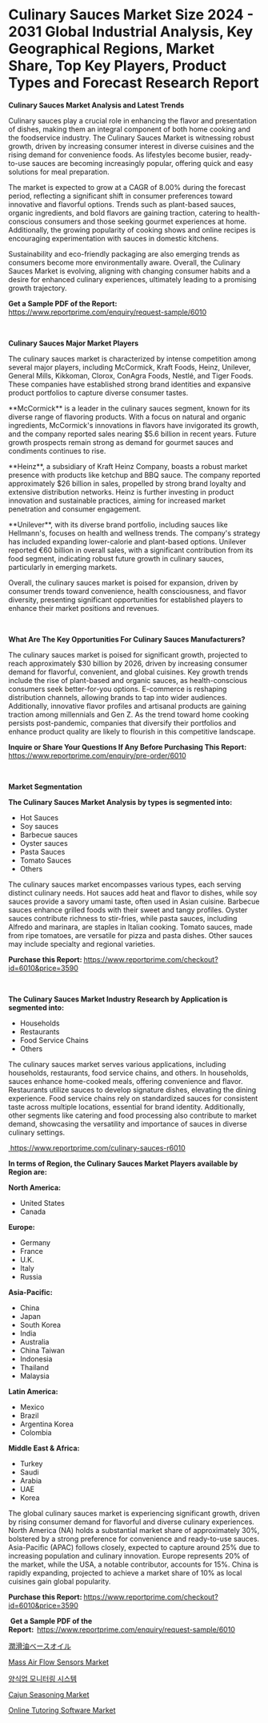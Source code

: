 <p><h1>Culinary Sauces Market Size 2024 - 2031 Global Industrial Analysis, Key Geographical Regions, Market Share, Top Key Players, Product Types and Forecast Research Report</h1></p><p><strong>Culinary Sauces Market Analysis and Latest Trends</strong></p>
<p><p>Culinary sauces play a crucial role in enhancing the flavor and presentation of dishes, making them an integral component of both home cooking and the foodservice industry. The Culinary Sauces Market is witnessing robust growth, driven by increasing consumer interest in diverse cuisines and the rising demand for convenience foods. As lifestyles become busier, ready-to-use sauces are becoming increasingly popular, offering quick and easy solutions for meal preparation.</p><p>The market is expected to grow at a CAGR of 8.00% during the forecast period, reflecting a significant shift in consumer preferences toward innovative and flavorful options. Trends such as plant-based sauces, organic ingredients, and bold flavors are gaining traction, catering to health-conscious consumers and those seeking gourmet experiences at home. Additionally, the growing popularity of cooking shows and online recipes is encouraging experimentation with sauces in domestic kitchens.</p><p>Sustainability and eco-friendly packaging are also emerging trends as consumers become more environmentally aware. Overall, the Culinary Sauces Market is evolving, aligning with changing consumer habits and a desire for enhanced culinary experiences, ultimately leading to a promising growth trajectory.</p></p>
<p><strong>Get a Sample PDF of the Report:&nbsp;</strong> <a href="https://www.reportprime.com/enquiry/request-sample/6010">https://www.reportprime.com/enquiry/request-sample/6010</a></p>
<p>&nbsp;</p>
<p><strong>Culinary Sauces Major Market Players</strong></p>
<p><p>The culinary sauces market is characterized by intense competition among several major players, including McCormick, Kraft Foods, Heinz, Unilever, General Mills, Kikkoman, Clorox, ConAgra Foods, Nestlé, and Tiger Foods. These companies have established strong brand identities and expansive product portfolios to capture diverse consumer tastes.</p><p>**McCormick** is a leader in the culinary sauces segment, known for its diverse range of flavoring products. With a focus on natural and organic ingredients, McCormick's innovations in flavors have invigorated its growth, and the company reported sales nearing $5.6 billion in recent years. Future growth prospects remain strong as demand for gourmet sauces and condiments continues to rise.</p><p>**Heinz**, a subsidiary of Kraft Heinz Company, boasts a robust market presence with products like ketchup and BBQ sauce. The company reported approximately $26 billion in sales, propelled by strong brand loyalty and extensive distribution networks. Heinz is further investing in product innovation and sustainable practices, aiming for increased market penetration and consumer engagement.</p><p>**Unilever**, with its diverse brand portfolio, including sauces like Hellmann's, focuses on health and wellness trends. The company's strategy has included expanding lower-calorie and plant-based options. Unilever reported €60 billion in overall sales, with a significant contribution from its food segment, indicating robust future growth in culinary sauces, particularly in emerging markets.</p><p>Overall, the culinary sauces market is poised for expansion, driven by consumer trends toward convenience, health consciousness, and flavor diversity, presenting significant opportunities for established players to enhance their market positions and revenues.</p></p>
<p>&nbsp;</p>
<p><strong>What Are The Key Opportunities For Culinary Sauces Manufacturers?</strong></p>
<p><p>The culinary sauces market is poised for significant growth, projected to reach approximately $30 billion by 2026, driven by increasing consumer demand for flavorful, convenient, and global cuisines. Key growth trends include the rise of plant-based and organic sauces, as health-conscious consumers seek better-for-you options. E-commerce is reshaping distribution channels, allowing brands to tap into wider audiences. Additionally, innovative flavor profiles and artisanal products are gaining traction among millennials and Gen Z. As the trend toward home cooking persists post-pandemic, companies that diversify their portfolios and enhance product quality are likely to flourish in this competitive landscape.</p></p>
<p><strong>Inquire or Share Your Questions If Any Before Purchasing This Report:</strong> <a href="https://www.reportprime.com/enquiry/pre-order/6010">https://www.reportprime.com/enquiry/pre-order/6010</a></p>
<p>&nbsp;</p>
<p><strong>Market Segmentation</strong></p>
<p><strong>The Culinary Sauces Market Analysis by types is segmented into:</strong></p>
<p><ul><li>Hot Sauces</li><li>Soy sauces</li><li>Barbecue sauces</li><li>Oyster sauces</li><li>Pasta Sauces</li><li>Tomato Sauces</li><li>Others</li></ul></p>
<p><p>The culinary sauces market encompasses various types, each serving distinct culinary needs. Hot sauces add heat and flavor to dishes, while soy sauces provide a savory umami taste, often used in Asian cuisine. Barbecue sauces enhance grilled foods with their sweet and tangy profiles. Oyster sauces contribute richness to stir-fries, while pasta sauces, including Alfredo and marinara, are staples in Italian cooking. Tomato sauces, made from ripe tomatoes, are versatile for pizza and pasta dishes. Other sauces may include specialty and regional varieties.</p></p>
<p><strong>Purchase this Report:&nbsp;</strong><a href="https://www.reportprime.com/checkout?id=6010&price=3590">https://www.reportprime.com/checkout?id=6010&price=3590</a></p>
<p>&nbsp;</p>
<p><strong>The Culinary Sauces Market Industry Research by Application is segmented into:</strong></p>
<p><ul><li>Households</li><li>Restaurants</li><li>Food Service Chains</li><li>Others</li></ul></p>
<p><p>The culinary sauces market serves various applications, including households, restaurants, food service chains, and others. In households, sauces enhance home-cooked meals, offering convenience and flavor. Restaurants utilize sauces to develop signature dishes, elevating the dining experience. Food service chains rely on standardized sauces for consistent taste across multiple locations, essential for brand identity. Additionally, other segments like catering and food processing also contribute to market demand, showcasing the versatility and importance of sauces in diverse culinary settings.</p></p>
<p><a href="https://www.reportprime.com/culinary-sauces-r6010">&nbsp;https://www.reportprime.com/culinary-sauces-r6010</a></p>
<p><strong>In terms of Region, the Culinary Sauces Market Players available by Region are:</strong></p>
<p>
    <p> <strong> North America: </strong>
        <ul>
            <li>United States</li>
            <li>Canada</li>
        </ul>
        </p> 
    <p> <strong> Europe: </strong>
        <ul>
            <li>Germany</li>
            <li>France</li>
            <li>U.K.</li>
            <li>Italy</li>
            <li>Russia</li>
        </ul>
        </p> 
    <p> <strong> Asia-Pacific: </strong>
        <ul>
            <li>China</li>
            <li>Japan</li>
            <li>South Korea</li>
            <li>India</li>
            <li>Australia</li>
            <li>China Taiwan</li>
            <li>Indonesia</li>
            <li>Thailand</li>
            <li>Malaysia</li>
        </ul>
        </p> 
    <p> <strong> Latin America: </strong>
        <ul>
            <li>Mexico</li>
            <li>Brazil</li>
            <li>Argentina Korea</li>
            <li>Colombia</li>
        </ul>
        </p> 
    <p> <strong> Middle East & Africa: </strong>
        <ul>
            <li>Turkey</li>
            <li>Saudi</li>
            <li>Arabia</li>
            <li>UAE</li>
            <li>Korea</li>
        </ul>
    </p>
    </p>
<p><p>The global culinary sauces market is experiencing significant growth, driven by rising consumer demand for flavorful and diverse culinary experiences. North America (NA) holds a substantial market share of approximately 30%, bolstered by a strong preference for convenience and ready-to-use sauces. Asia-Pacific (APAC) follows closely, expected to capture around 25% due to increasing population and culinary innovation. Europe represents 20% of the market, while the USA, a notable contributor, accounts for 15%. China is rapidly expanding, projected to achieve a market share of 10% as local cuisines gain global popularity.</p></p>
<p><strong>Purchase this Report: </strong><a href="https://www.reportprime.com/checkout?id=6010&price=3590">https://www.reportprime.com/checkout?id=6010&price=3590</a></p>
<p>&nbsp;<strong>Get a Sample PDF of the Report:&nbsp;&nbsp;</strong><a href="https://www.reportprime.com/enquiry/request-sample/6010">https://www.reportprime.com/enquiry/request-sample/6010</a></p>
<p><strong></strong></p>
<p><p><a href="https://medium.com/@lillianamurazik2023/%E6%AC%A1%E3%81%AE%E6%96%87%E7%AB%A0%E3%82%92%E6%97%A5%E6%9C%AC%E8%AA%9E%E3%81%AB%E7%BF%BB%E8%A8%B3%E3%81%97%E3%81%A6%E3%81%8F%E3%81%A0%E3%81%95%E3%81%84-%E8%A3%BD%E5%93%81%E3%82%BF%E3%82%A4%E3%83%97-%E3%82%A2%E3%83%97%E3%83%AA%E3%82%B1%E3%83%BC%E3%82%B7%E3%83%A7%E3%83%B3-%E5%9C%B0%E5%9F%9F%E5%88%A5%E3%81%AE%E3%82%B0%E3%83%AD%E3%83%BC%E3%83%90%E3%83%AB%E6%BD%A4%E6%BB%91%E6%B2%B9%E3%83%99%E3%83%BC%E3%82%B9%E3%82%AA%E3%82%A4%E3%83%AB%E5%B8%82%E5%A0%B4%E3%81%AE%E3%82%B5%E3%82%A4%E3%82%BA%E3%81%8A%E3%82%88%E3%81%B3%E3%82%B7%E3%82%A7%E3%82%A2%E5%88%86%E6%9E%90-2024%E5%B9%B4-2031%E5%B9%B4-%E4%BA%88%E6%B8%AC-bf8909c34025">潤滑油ベースオイル</a></p><p><a href="https://medium.com/@sallyselcenk46/what-are-the-emerging-market-trends-of-mass-air-flow-sensors-market-4c48e0001048">Mass Air Flow Sensors Market</a></p><p><a href="https://medium.com/@walid_yasin/%EC%96%91%EC%8B%9D-%EB%AA%A8%EB%8B%88%ED%84%B0%EB%A7%81-%EC%8B%9C%EC%8A%A4%ED%85%9C-%EC%8B%9C%EC%9E%A5-%EA%B7%9C%EB%AA%A8-%EC%84%B1%EC%9E%A5-%EC%B6%94%EC%84%B8-%ED%86%B5%EA%B3%84-%EB%B0%8F-%EC%98%88%EC%B8%A1-2024-2031-c019ab489c26">양식업 모니터링 시스템</a></p><p><a href="https://github.com/FassouRP/Market-Research-Report-List-6/blob/main/cajun-seasoning-market.md">Cajun Seasoning Market</a></p><p><a href="https://www.linkedin.com/pulse/online-tutoring-software-market-industry-trends-forecast-period-8lqof?trackingId=keBT5OdxQhqtCd8PGvCjCw%3D%3D">Online Tutoring Software Market</a></p></p>